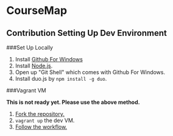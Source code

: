CourseMap
======

Contribution
Setting Up Dev Environment
------

###Set Up Locally

1. Install [Github For Windows](https://windows.github.com/)
2. Install [Node.js](http://nodejs.org/).
3. Open up "Git Shell" which comes with Github For Windows.
4. Install duo.js by `npm install -g duo`.

###Vagrant VM

**This is not ready yet. Please use the above method.**

1. [Fork the repository.](https://help.github.com/articles/fork-a-repo/)
2. `vagrant up` the dev VM.
2. [Follow the workflow.](https://guides.github.com/introduction/flow/index.html)
